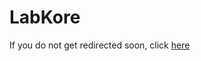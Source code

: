# LabKore

If you do not get redirected soon, click [here](https://www.curseforge.com/minecraft/mc-mods/labkit-labkore/issues)

<script type="text/javascript">
  setTimeout(() => window.location.replace(document.querySelector('a').href), 3 * 1000);
</script>